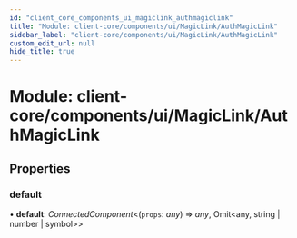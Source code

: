```yaml
---
id: "client_core_components_ui_magiclink_authmagiclink"
title: "Module: client-core/components/ui/MagicLink/AuthMagicLink"
sidebar_label: "client-core/components/ui/MagicLink/AuthMagicLink"
custom_edit_url: null
hide_title: true
---
```


# Module: client-core/components/ui/MagicLink/AuthMagicLink

## Properties

### default

• **default**: *ConnectedComponent*<(`props`: *any*) => *any*, Omit<any, string \| number \| symbol\>\>
